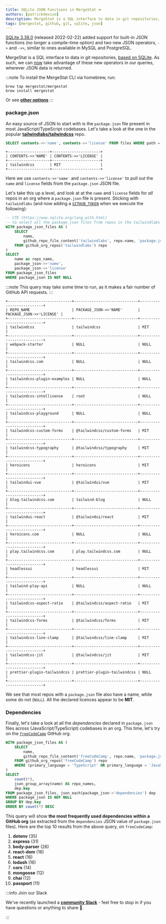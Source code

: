 ```yaml
---
title: SQLite JSON Functions in MergeStat ⏩
authors: [patrickdevivo]
description: MergeStat is a SQL interface to data in git repositories, based on SQLite. As such, we can take advantage of the built-in JSON functions and (new) operators available in SQLite.
tags: [mergestat, github, git, sqlite, json]
---
```


[SQLite 3.38.0](https://sqlite.org/releaselog/3_38_0.html) (released 2022-02-22) added support for built-in JSON functions (no longer a compile-time option) and two new JSON operators, `->` and `->>`, similar to ones available in MySQL and PostgreSQL.

MergeStat is a SQL interface to data in git repositories, [based on SQLite](https://docs.mergestat.com/welcome/background).
As such, we can [now](https://github.com/mergestat/mergestat/releases/tag/v0.5.5) take advantage of these new operators in our queries, wherever JSON data is returned.

:::note
To install the MergeStat CLI via homebrew, run:
```
brew tap mergestat/mergestat
brew install mergestat
```
Or see [**other options**](https://docs.mergestat.com/getting-started-cli/installation)
:::

### package.json

An easy source of JSON to start with is the `package.json` file present in most JavaScript/TypeScript codebases.
Let's take a look at the one in the popular [**tailwindlabs/tailwindcss**](https://github.com/tailwindlabs/tailwindcss/blob/master/package.json) repo.

```sql
SELECT contents->>'name', contents->>'license' FROM files WHERE path = 'package.json'
```

```
+-------------------+----------------------+
| CONTENTS->>'NAME' | CONTENTS->>'LICENSE' |
+-------------------+----------------------+
| tailwindcss       | MIT                  |
+-------------------+----------------------+
```

Here we use `contents->>'name'` and `contents->>'license'` to pull out the `name` and `license` fields from the `package.json` JSON file.


Let's take this up a level, and look at at the `name` and `license` fields for *all* repos in an org where a `package.json` file is present.
Sticking with `tailwindlabs` (and now adding a [`GITHUB_TOKEN`](https://docs.mergestat.com/reference/github-tables#authenticating) when we execute the following):

```sql
-- CTE (https://www.sqlite.org/lang_with.html)
-- to select all the package.json files from repos in the tailwindlabs GitHub org
WITH package_json_files AS (
    SELECT
        name,
        github_repo_file_content('tailwindlabs', repo.name, 'package.json') AS package_json
    FROM github_org_repos('tailwindlabs') repo
)
SELECT
    name as repo_name,
    package_json->>'name',
    package_json->>'license'
FROM package_json_files
WHERE package_json IS NOT NULL
```

:::note
This query may take some time to run, as it makes a fair number of GitHub API requests.
:::

```
+-----------------------------+-----------------------------+--------------------------+
| REPO_NAME                   | PACKAGE_JSON->>'NAME'       | PACKAGE_JSON->>'LICENSE' |
+-----------------------------+-----------------------------+--------------------------+
| tailwindcss                 | tailwindcss                 | MIT                      |
+-----------------------------+-----------------------------+--------------------------+
| webpack-starter             | NULL                        | NULL                     |
+-----------------------------+-----------------------------+--------------------------+
| tailwindcss.com             | NULL                        | NULL                     |
+-----------------------------+-----------------------------+--------------------------+
| tailwindcss-plugin-examples | NULL                        | NULL                     |
+-----------------------------+-----------------------------+--------------------------+
| tailwindcss-intellisense    | root                        | NULL                     |
+-----------------------------+-----------------------------+--------------------------+
| tailwindcss-playground      | NULL                        | NULL                     |
+-----------------------------+-----------------------------+--------------------------+
| tailwindcss-custom-forms    | @tailwindcss/custom-forms   | MIT                      |
+-----------------------------+-----------------------------+--------------------------+
| tailwindcss-typography      | @tailwindcss/typography     | MIT                      |
+-----------------------------+-----------------------------+--------------------------+
| heroicons                   | heroicons                   | MIT                      |
+-----------------------------+-----------------------------+--------------------------+
| tailwindui-vue              | @tailwindui/vue             | MIT                      |
+-----------------------------+-----------------------------+--------------------------+
| blog.tailwindcss.com        | tailwind-blog               | NULL                     |
+-----------------------------+-----------------------------+--------------------------+
| tailwindui-react            | @tailwindui/react           | MIT                      |
+-----------------------------+-----------------------------+--------------------------+
| heroicons.com               | NULL                        | NULL                     |
+-----------------------------+-----------------------------+--------------------------+
| play.tailwindcss.com        | play.tailwindcss.com        | NULL                     |
+-----------------------------+-----------------------------+--------------------------+
| headlessui                  | headlessui                  | MIT                      |
+-----------------------------+-----------------------------+--------------------------+
| tailwind-play-api           | NULL                        | NULL                     |
+-----------------------------+-----------------------------+--------------------------+
| tailwindcss-aspect-ratio    | @tailwindcss/aspect-ratio   | MIT                      |
+-----------------------------+-----------------------------+--------------------------+
| tailwindcss-forms           | @tailwindcss/forms          | MIT                      |
+-----------------------------+-----------------------------+--------------------------+
| tailwindcss-line-clamp      | @tailwindcss/line-clamp     | MIT                      |
+-----------------------------+-----------------------------+--------------------------+
| tailwindcss-jit             | @tailwindcss/jit            | MIT                      |
+-----------------------------+-----------------------------+--------------------------+
| prettier-plugin-tailwindcss | prettier-plugin-tailwindcss | NULL                     |
+-----------------------------+-----------------------------+--------------------------+
```

We see that most repos with a `package.json` file also have a name, while some do not (`NULL`).
All the declared licences appear to be **MIT**.

### Dependencies

Finally, let's take a look at all the *dependencies* declared in `package.json` files across (JavaScript/TypeScript) codebases in an org.
This time, let's try on the [`freeCodeCamp`](https://github.com/freeCodeCamp) GitHub org.

```sql
WITH package_json_files AS (
    SELECT
        name,
        github_repo_file_content('freeCodeCamp', repo.name, 'package.json') AS package_json
    FROM github_org_repos('freeCodeCamp') repo
    WHERE (primary_language = 'TypeScript' OR primary_language = 'JavaScript')
)
SELECT
    count(*),
    json_group_array(name) AS repo_names,
    dep.key
FROM package_json_files, json_each(package_json->'dependencies') dep
WHERE package_json IS NOT NULL
GROUP BY dep.key
ORDER BY count(*) DESC
```

This query will show **the most frequently used dependencies within a GitHub org** (as extracted from the `dependencies` JSON value of `package.json` files).
Here are the top 10 results from the above query, on `freeCodeCamp`:

1. **dotenv** (35)
2. **express** (31)
3. **body-parser** (26)
4. **react-dom** (16)
5. **react** (16)
6. **lodash** (16)
7. **cors** (14)
8. **mongoose** (12)
9. **chai** (12)
10. **passport** (11)

:::info Join our Slack

We've recently launched a [**community Slack**](https://join.slack.com/t/mergestatcommunity/shared_invite/zt-xvvtvcz9-w3JJVIdhLgEWrVrKKNXOYg) - feel free to stop in if you have questions or anything to share 🎉.

:::